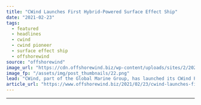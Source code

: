 ```yaml
---
title: "CWind Launches First Hybrid-Powered Surface Effect Ship"
date: "2021-02-23"
tags: 
  - featured
  - headlines
  - cwind
  - cwind pioneer
  - surface effect ship
  - offshorewind
source: "offshorewind"
image_url: "https://cdn.offshorewind.biz/wp-content/uploads/sites/2/2021/02/23112005/CWind-Pioneer-SES.png"
image_fp: "/assets/img/post_thumbnails/22.png"
lead: "CWind, part of the Global Marine Group, has launched its CWind Poineer vessel, the"
article_url: "https://www.offshorewind.biz/2021/02/23/cwind-launches-first-hybrid-powered-surface-effect-ship/"
---
```


---
